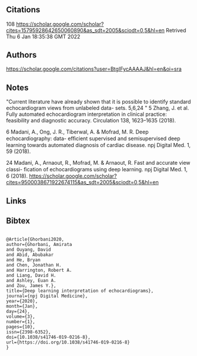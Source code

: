 # 
## Citations
108
https://scholar.google.com/scholar?cites=15795928642650060890&as_sdt=2005&sciodt=0,5&hl=en
Retrived
Thu  6 Jan 18:35:38 GMT 2022

## Authors 

https://scholar.google.com/citations?user=BtgIFycAAAAJ&hl=en&oi=sra


## Notes

"Current literature have already shown that it is possible to
identify standard echocardiogram views from unlabeled data-
sets. 5,6,24
"
5
Zhang, J. et al. Fully automated echocardiogram interpretation in clinical practice:
feasibility and diagnostic accuracy. Circulation 138, 1623–1635 (2018).

6
Madani, A., Ong, J. R., Tiberwal, A. & Mofrad, M. R. Deep echocardiography: data-
efﬁcient supervised and semisupervised deep learning towards automated
diagnosis of cardiac disease. npj Digital Med. 1, 59 (2018).

24
Madani, A., Arnaout, R., Mofrad, M. & Arnaout, R. Fast and accurate view classi-
ﬁcation of echocardiograms using deep learning. npj Digital Med. 1, 6 (2018).
https://scholar.google.com/scholar?cites=9500038671922674115&as_sdt=2005&sciodt=0,5&hl=en










## Links 

## Bibtex 

```

@Article{Ghorbani2020,
author={Ghorbani, Amirata
and Ouyang, David
and Abid, Abubakar
and He, Bryan
and Chen, Jonathan H.
and Harrington, Robert A.
and Liang, David H.
and Ashley, Euan A.
and Zou, James Y.},
title={Deep learning interpretation of echocardiograms},
journal={npj Digital Medicine},
year={2020},
month={Jan},
day={24},
volume={3},
number={1},
pages={10},
issn={2398-6352},
doi={10.1038/s41746-019-0216-8},
url={https://doi.org/10.1038/s41746-019-0216-8}
}
```

